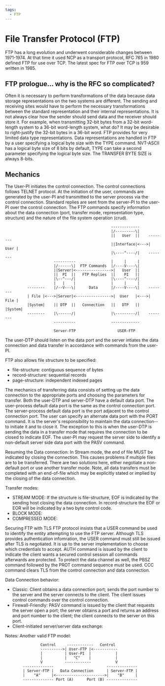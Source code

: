 ```yaml
---
tags:
  - FTP
---
```


# File Transfer Protocol (FTP)

FTP has a long evolution and underwent considerable changes between 1971-1974. At that time it used NCP as a transport protocol, RFC 765 in 1980 defined FTP for use over TCP. The latest spec for FTP over TCP is 959 written in 1985.

## FTP prologue... why is the RFC so complicated?

Often it is necessary to perform transformations of the data because data storage representations on the two systems are different. The sending and receiving sites would have to perform the necessary transformations between the standard representation and their internal representations. It is not always clear how the sender should send data and the receiver should store it. For example, when transmitting 32-bit bytes from a 32-bit word-length system to a 36-bit word-length system, what do? It may be desirable to right-justify the 32-bit bytes in a 36-bit word. FTP provides for very limited data type representations. Data representations are handled in FTP by a user specifying a logical byte size with the TYPE command. NVT-ASCII has a logical byte size of 8 bits by default, TYPE can take a second parameter specifying the logical byte size. The TRANSFER BYTE SIZE is always 8-bits.

## Mechanics

The User-PI initiates the control connection. The control connections follows TELNET protocol. At the initiation of the user, commands are generated by the user-PI and transmitted to the server process via the control connection. Standard replies are sent from the server-PI to the user-PI over the control connection. The FTP commands specify information about the data connection (port, transfer mode, representation type, structure) and the nature of the file system operation (crud).

                                                    -------------
                                                    |/---------\|
                                                    ||   User  ||    --------
                                                    ||Interface|<--->| User |
                                                    |\----^----/|    --------
                          ----------                |     |     |
                          |/------\|  FTP Commands  |/----V----\|
                          ||Server|<---------------->|   User  ||
                          ||  PI  ||   FTP Replies  ||    PI   ||
                          |\--^---/|                |\----^----/|
                          |   |    |                |     |     |
              --------    |/--V---\|      Data      |/----V----\|    --------
              | File |<--->|Server|<---------------->|  User   |<--->| File |
              |System|    || DTP  ||   Connection   ||   DTP   ||    |System|
              --------    |\------/|                |\---------/|    --------
                          ----------                -------------

                          Server-FTP                   USER-FTP



The user-DTP should listen on the data port and the server intiates the data connection and data transfer in accordance with commands from the user-PI.


FTP also allows file structure to be specified: 
  - file-structure: contiguous sequence of bytes
  - record-structure: sequential records
  - page-structure: independent indexed pages

The mechanics of transferring data consists of setting up the data connection to the appropriate ports and choosing the parameters for transfer. Both the user-DTP and server-DTP have a default data port. The user-process default data port is the same as the control connection port. The server-process default data port is the port adjacent to the control connection port. The user can specify an alternate data port with the PORT command. It is the server's responsibility to maintain the data connection--to initiate it and to close it. The exception to this is when the user-DTP is sending the data in a transfer mode that requires the connection to be closed to indicate EOF. The user-PI may request the server side to identify a non-default server side data port with the PASV command. 

Resuming the Data connection: In Stream mode, the end of file MUST be indicated by closing the connection. This causes problems if multiple files are to be transferred. There are two solutions here, either negotiate a non-default port or use another transfer mode. Note, all data transfers must be completed with an end-of-file which may be explicitly stated or implied by the closing of the data connection.

Transfer modes:
  - STREAM MODE:
    If the structure is file-structure, EOF is indicated by the sending host closing the data connection. In record-structure the EOF or EOR will be indicated by a two byte control code. 
  - BLOCK MODE:
  - COMPRESSED MODE:


Securing FTP with TLS
  FTP protocol insists that a USER command be used to identify the entity attempting to use the FTP server. Although TLS provides authentication infomration, the USER command must still be issued after TLS is negotiated. It is up to the server implementation to choose which credentials to accept.
  AUTH command is issued by the client to indicate the client wants a secured control session all commands afterwards are protected.
  To protect the data channel as well, the PBSZ command followed by the PROT command sequence must be used.
  CCC command clears TLS from the control connection and data connection.

Data Connection behavior:
  - Classic: Client obtains a data connection port; sends the port number to the server and the server connects to the client. The client issues control commands over the control connection. 
  - Firewall-Friendly: PASV command is issued by the client that requests the server open a port; the server obtains a port and returns an address and port number to the client; the client connects to the server on this port. 
  - Client-initiated server/server data exchange:

Notes:
Another valid FTP model:

                    Control     ------------   Control
                    ---------->| User-FTP |<-----------
                    |          | User-PI  |           |
                    |          |   "C"    |           |
                    V          ------------           V
            --------------                        --------------
            | Server-FTP |   Data Connection      | Server-FTP |
            |    "A"     |<---------------------->|    "B"     |
            -------------- Port (A)      Port (B) --------------
